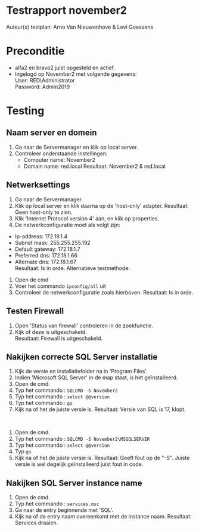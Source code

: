 # Testrapport november2

Auteur(s) testplan: Arno Van Nieuwenhove & Levi Goessens

# Preconditie
- alfa2 en bravo2 juist opgesteld en actief.<br>
- Ingelogd op November2 met volgende gegevens: <br>
    User: RED\Administrator <br>
    Password: Admin2019 <br>
 
# Testing
## Naam server en domein
1. Ga naar de Servermanager en klik op local server. 
2. Controleer onderstaande instellingen:
   - Computer name: November2
   - Domain name: red.local
Resultaat: November2 & red.local
## Netwerksettings
1. Ga naar de Servermanager.
2. Klik op local server en klik daarna op de 'host-only' adapter. 
Resultaat: Geen host-only te zien.
3. Klik 'Internet Protocol version 4' aan, en klik op properties.
4. De netwerkconfiguratie moet als volgt zijn: <br>
  - Ip-address: 172.18.1.4 <br>
  - Subnet mask: 255.255.255.192 <br>
  - Default gateway: 172.18.1.7 <br>
  - Preferred dns: 172.18.1.66 <br>
  - Alternate dns: 172.18.1.67  <br>
Resultaat: Is in orde.
Alternatieve testmethode:
1. Open de cmd 
2. Voer het commando `ipconfig/all` uit
3. Controleer de netwerkconfiguratie zoals hierboven.
Resultaat: Is in orde.
## Testen Firewall
1. Open 'Status van firewall' controleren in de zoekfunctie.
2. Kijk of deze is uitgeschakeld.  
Resultaat: Firewall is uitgeschakeld.
## Nakijken correcte SQL Server installatie
1. Kijk de versie en installatiefolder na in 'Program Files'.
2. Indien 'Microsoft SQL Server' in de map staat, is het geïnstalleerd.
3. Open de cmd.
4. Typ het commando : `SQLCMD -S November2`
5. Typ het commando : `select @@version`
6. Typ het commando : `go`
7. Kijk na of het de juiste versie is. 
Resultaat: Versie van SQL is 17, klopt.
<br>

1. Open de cmd.
2. Typ het commando : `SQLCMD -S November2\MSSQLSERVER`
3. Typ het commando : `select @@version`
4. Typ `go`
5. Kijk na of het de juiste versie is. 
Resultaat: Geeft fout op de "-S". Juiste versie is wel degelijk geïnstalleerd juist fout in code.
## Nakijken SQL Server instance name
1. Open de cmd.
2. Typ het commando : `services.msc`
3. Ga naar de entry beginnende met 'SQL'.
4. Kijk na of de entry naam overeenkomt met de instance naam.
Resultaat: Services draaien.





   
 
